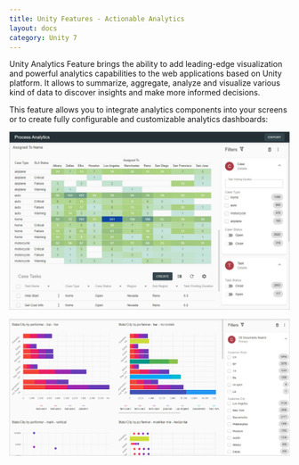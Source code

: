 ```yaml
---
title: Unity Features - Actionable Analytics
layout: docs
category: Unity 7
---
```


Unity Analytics Feature brings the ability to add leading-edge visualization and powerful analytics capabilities to the web applications based on Unity platform. It allows to summarize, aggregate, analyze and visualize various kind of data to discover insights and make more informed decisions.

This feature allows you to integrate analytics components into your screens or to create fully configurable and customizable analytics dashboards: 

![Analytics Dashboard](actionable-analytics/images/analytics-dashboard1.png)  

![Analytics Dashboard](actionable-analytics/images/analytics-dashboard2.png) 
